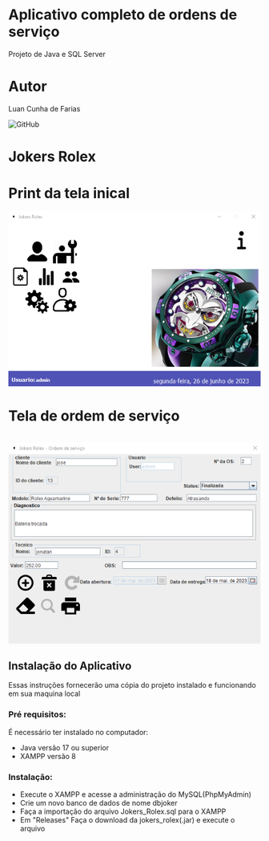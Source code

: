 # Aplicativo completo de ordens de serviço
Projeto de Java e SQL Server

# Autor
Luan Cunha de Farias

![GitHub](https://img.shields.io/github/license/lluancunha/Agenda?style=plastic)
# Jokers Rolex


# Print da tela inical
![Print da tela](https://github.com/lluancunha/JokersRolex/blob/main/img/print3.png)

# Tela de ordem de serviço
![]()
![Print da tela](https://github.com/lluancunha/JokersRolex/blob/main/img/print2.png)


## Instalação do Aplicativo
Essas instruções fornecerão uma cópia do projeto instalado e funcionando em sua maquina local

### Pré requisitos:
É necessário ter instalado no computador:
* Java versão 17 ou superior
* XAMPP versão 8

### Instalação:
* Execute o XAMPP e acesse a administração do MySQL(PhpMyAdmin)
* Crie um novo banco de dados de nome dbjoker
* Faça a importação do arquivo Jokers_Rolex.sql para o XAMPP
* Em "Releases" Faça o download da jokers_rolex(.jar) e execute o arquivo

